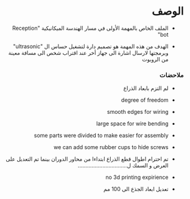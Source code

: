 <h1 dir="rtl"> الوصف </h1>

<div dir="rtl">

- الملف الخاص بالمهمة الأولى في مسار الهندسة الميكانيكية  "Reception bot"

- الهدف من هذه المهمة هو تصميم دارة لتشغيل حساس ال "ultrasonic" وبرمجتها لارسال اشارة الى جهاز أخر عند اقتراب شخص الى مسافة معينة من الروبوت


</div>

<h3 dir="rtl"> ملاحضات </h3>

<div dir="rtl">
  
- لم التزم بابعاد الذراع
- degree of freedom
- smooth edges for wiring
- large space for wire bending
- some parts were divided to make easier for assembly
- we can add some rubber cups to hide screws
- تم احترام اطوال قطع الذراع ابتداءا من محاور الدوران بينما تم التعديل على العرض و السمك ل................................
- no 3d printing expirience 
- تعديل ابعاد الجذع الى 100 مم
  
  
  
  </div>
